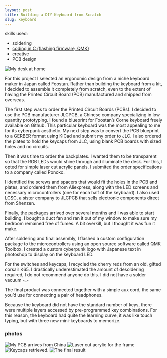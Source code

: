 ```yaml
---
layout: post
title: Building a DIY Keyboard from Scratch
slug: keyboard
---
```


skills used:
- soldering
- [coding in C (flashing firmware, QMK)](https://github.com/cforcomputer/patkey)
- creative 
- PCB design

![My desk at home](assets/images/projects/desk-extractor.jpeg)

For this project I selected an ergonomic design from a niche keyboard maker in Japan called Foostan. Rather than building the keyboard from a kit, I decided to assemble it completely from scratch, even to the extent of having the Printed Circuit Board (PCB) manufactured and shipped from overseas.

The first step was to order the Printed Circuit Boards (PCBs). I decided to use the PCB manufacturer JLCPCB, a Chinese company specializing in low quantity prototyping. I found a blueprint for Foostan’s Corne keyboard freely available on Github. This particular keyboard was the most appealing to me for its cyberpunk aesthetic. My next step was to convert the PCB blueprint to a GERBER format using KiCad and submit my order to JLC. I also ordered the plates to hold the keycaps from JLC, using blank PCB boards with sized holes and no circuits.

Then it was time to order the backplates. I wanted them to be transparent so that the RGB LEDs would shine through and illuminate the desk. For this, I opted for simple laser cut acrylic panels. I submited the order specifications to a company called Ponoko.

I identified the screws and spacers that would fit the holes in the PCB and plates, and ordered them from Aliexpress, along with the LED screens and necessary microcontrollers (one for each half of the keyboard). I also used LCSC, a sister company to JLCPCB that sells electronic components direct from Shenzen.

Finally, the packages arrived over several months and I was able to start building. I bought a duct fan and ran it out of my window to make sure my bedroom remained free of fumes. A bit overkill, but I thought it was fun it make.

After soldering and final assembly, I flashed a custom configuration package to the microcontrollers using an open source software called QMK Toolbox. I created a custom cyberpunk logo with Japanese text in photoshop to display on the keyboard LED.

For the switches and keycaps, I recycled the cherry reds from an old, gifted corsair K65. I drastically underestimated the amount of desoldering required, I do not recommend anyone do this. I did not have a solder vacuum -_-

The final product was connected together with a simple aux cord, the same you’d use for connecting a pair of headphones.

Because the keyboard did not have the standard number of keys, there were multiple layers accessed by pre-programmed key combinations. For this reason, the keyboard had quite the learning curve, it was like touch typing, but with three new mini-keyboards to memorize.

### photos
![My PCB arrives from China](assets/images/projects/sealed-pcb.jpeg)
![Laser cut acrylic for the frame](assets/images/projects/laser-cut.jpeg)
![Keycaps retrieved.](assets/images/projects/keycaps.jpeg)
![The final result](assets/images/projects/split-kb-final.jpeg)